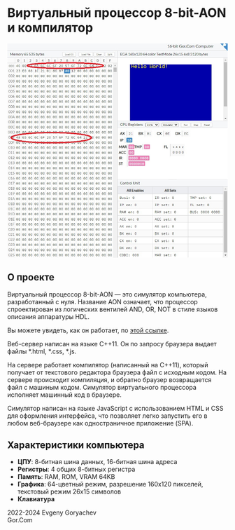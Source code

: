 # Виртуальный процессор 8-bit-AON и компилятор

![Скриншот](img/Screenshot1.jpg)

## О проекте

Виртуальный процессор 8-bit-AON — это симулятор компьютера, разработанный с нуля. Название AON означает, что процессор спроектирован из логических вентилей AND, OR, NOT в стиле языков описания аппаратуры HDL.

Вы можете увидеть, как он работает, по [этой ссылке](http://gorcom.online/aon).

Веб-сервер написан на языке C++11. Он по запросу браузера выдает файлы *.html, *.css, *.js.

На сервере работает компилятор (написанный на C++11), который получает от текстового редактора браузера файл с исходным кодом. На сервере происходит компиляция, и обратно браузер возвращается файл с машиным кодом. Симулятор виртуального процессора исполняет машинный код в браузере.

Симулятор написан на языке JavaScript с использованием HTML и CSS для оформления интерфейса, что позволяет легко запустить его в любом веб-браузере как одностраничное приложение (SPA).


## Характеристики компьютера

- **ЦПУ**: 8-битная шина данных, 16-битная шина адреса
- **Регистры**: 4 общих 8-битных регистра
- **Память**: RAM, ROM, VRAM 64KB
- **Графика**: 64-цветный режим, разрешение 160x120 пикселей, текстовый режим 26x15 символов
- **Клавиатура**


2022-2024 Evgeny Goryachev  
Gor.Com

